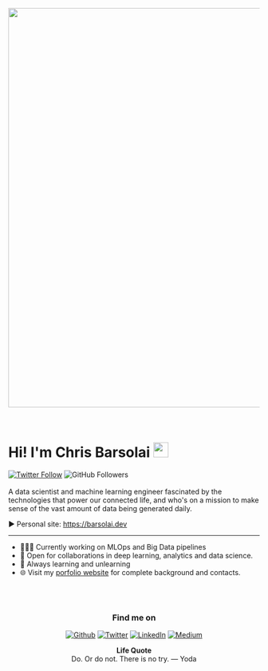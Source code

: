 <p align="center">
  <a href="https://barsolai.dev"><img src="https://user-images.githubusercontent.com/14905480/108152401-08f71200-70ea-11eb-91e1-83349e8cfb27.png" width="800"/></a>
</p>

<br />

# Hi! I'm Chris Barsolai <img src="https://media.giphy.com/media/WUlplcMpOCEmTGBtBW/giphy.gif" width="30">

[![Twitter Follow](https://img.shields.io/twitter/follow/ChrisBarso?style=social)](https://twitter.com/ChrisBarso)
<img alt="GitHub Followers" src="https://img.shields.io/github/followers/ChrisBarsolai?label=GitHub&style=social">
<br><br>
A data scientist and machine learning engineer fascinated by the technologies that power our connected life, and who's on a mission to make sense of the vast amount of data being generated daily.

▶ Personal site: https://barsolai.dev
<hr>

* 👨🏽‍💻 Currently working on MLOps and Big Data pipelines
* 🤝 Open for collaborations in deep learning, analytics and data science.
* 🤖 Always learning and unlearning
* 🌐 Visit my [porfolio website](https://barsolai.dev) for complete background and contacts.

<br>
<!--
### Now Playing On My <img src="https://user-images.githubusercontent.com/14905480/108171778-140f6980-710d-11eb-811e-3604df77ee66.png" width="15">
<br>
![spotify-github-profile](https://spotify-github-profile.vercel.app/api/view?uid=31maffh5lfvaksseemfrvvkzo4t4&cover_image=true&theme=novatorem)
<br/>
<p align="center">
<img src="https://img.shields.io/badge/TensorFlow%20-%23FF6F00.svg?&style=for-the-badge&logo=TensorFlow&logoColor=white" /> <img src="https://img.shields.io/badge/Keras%20-%23D00000.svg?&style=for-the-badge&logo=Keras&logoColor=white"/> <img src="https://img.shields.io/badge/python%20-%2314354C.svg?&style=for-the-badge&logo=python&logoColor=white"/> <img src="https://img.shields.io/badge/git%20-%23F05033.svg?&style=for-the-badge&logo=git&logoColor=white"/>
</p>
-->
<br>


<h3 align="center">Find me on</h3>
<p align="center"><a 
href="https://github.com/ChrisBarsolai" target="_blank"><img alt="Github" 
src="https://img.shields.io/badge/GitHub-%2312100E.svg?&style=for-the-badge&logo=Github&logoColor=white" /></a> <a 
href="https://twitter.com/ChrisBarso" target="_blank"><img alt="Twitter" 
src="https://img.shields.io/badge/twitter-%2312100E.svg?&style=for-the-badge&logo=twitter&logoColor=blue" /></a> <a 
href="https://www.linkedin.com/in/chrisbarsolai/" target="_blank"><img alt="LinkedIn" 
src="https://img.shields.io/badge/linkedin-%2312100E.svg?&style=for-the-badge&logo=linkedin&logoColor=blue" /></a> <a 
href="https://medium.com/@chrisbarsolai" target="_blank"><img alt="Medium" 
src="https://img.shields.io/badge/medium-%2312100E.svg?&style=for-the-badge&logo=medium&logoColor=white" /></a><br> 
</p>

<p align="center">
<b>Life Quote</b>
<br>
<text>Do. Or do not. There is no try. — Yoda</text>
</p>
<!--<hr style="width:75%;text-align:center">
<p align="center">
<img src="https://github.com/claytonjhamilton/claytonjhamilton/workflows/README%20build/badge.svg"/>
<img src="https://visitor-badge.glitch.me/badge?page_id=chrisbarsolai.chrisbarsolai/&color=00cf0"/>
<br>
<br>
<img alt="centered image" height="85" src="https://raw.githubusercontent.com/hampusborgos/country-flags/899dceab6c99f030dee99f8a6f3f47f155f8f404/svg/ke.svg"/>
</p>-->

<!--
**ChrisBarsolai/ChrisBarsolai** is a ✨ _special_ ✨ repository because its `README.md` (this file) appears on your GitHub profile.

Here are some ideas to get you started:

- 🔭 I’m currently working on ...
- 🌱 I’m currently learning ...
- 👯 I’m looking to collaborate on ...
- 🤔 I’m looking for help with ...
- 💬 Ask me about ...
- 📫 How to reach me: ...
- 😄 Pronouns: ...
- ⚡ Fun fact: ...
-->
